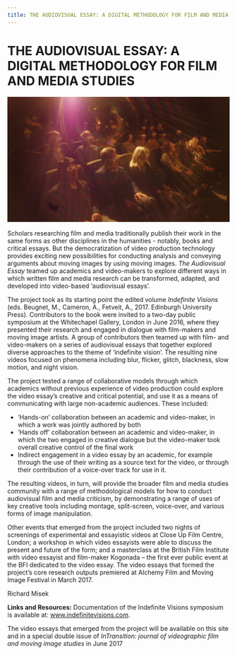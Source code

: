 ```yaml
---
title: THE AUDIOVISUAL ESSAY: A DIGITAL METHODOLOGY FOR FILM AND MEDIA STUDIES
---
```


# THE AUDIOVISUAL ESSAY: A DIGITAL METHODOLOGY FOR FILM AND MEDIA STUDIES

![Image](Images/AudioVisualEssay_Image1.JPG)

Scholars researching film and media traditionally publish their work in the same forms as other disciplines in the humanities - notably, books and critical essays. But the democratization of video production technology provides exciting new possibilities for conducting analysis and conveying arguments about moving images by using moving images. _The Audiovisual Essay_ teamed up academics and video-makers to explore different ways in which written film and media research can be transformed, adapted, and developed into video-based ‘audiovisual essays’.

The project took as its starting point the edited volume _Indefinite Visions_ (eds. Beugnet, M., Cameron, A., Fetveit, A., 2017. Edinburgh University Press). Contributors to the book were invited to a two-day public symposium at the Whitechapel Gallery, London in June 2016, where they presented their research and engaged in dialogue with film-makers and moving image artists. A group of contributors then teamed up with film- and video-makers on a series of audiovisual essays that together explored diverse approaches to the theme of ‘indefinite vision’. The resulting nine videos focused on phenomena including blur, flicker, glitch, blackness, slow motion, and night vision.

The project tested a range of collaborative models through which academics without previous experience of video production could explore the video essay’s creative and critical potential, and use it as a means of communicating with large non-academic audiences. These included:

+ ‘Hands-on’ collaboration between an academic and video-maker, in which a work was jointly authored by both
+	‘Hands off’ collaboration between an academic and video-maker, in which the two engaged in creative dialogue but the video-maker took overall creative control of the final work
+ Indirect engagement in a video essay by an academic, for example through the use of their writing as a source text for the video, or through their contribution of a voice-over track for use in it.

The resulting videos, in turn, will provide the broader film and media studies community with a range of methodological models for how to conduct audiovisual film and media criticism, by demonstrating a range of uses of key creative tools including montage, split-screen, voice-over, and various forms of image manipulation.

Other events that emerged from the project included two nights of screenings of experimental and essayistic videos at Close Up Film Centre, London; a workshop in which video essayists were able to discuss the present and future of the form; and a masterclass at the British Film Institute with video essayist and film-maker Kogonada – the first ever public event at the BFI dedicated to the video essay. The video essays that formed the project’s core research outputs premiered at Alchemy Film and Moving Image Festival in March 2017.   


Richard Misek

**Links and Resources:**
Documentation of the Indefinite Visions symposium is available at: www.indefinitevisions.com.

The video essays that emerged from the project will be available on this site and in a special double issue of _InTransition: journal of videographic film and moving image studies_ in June 2017
